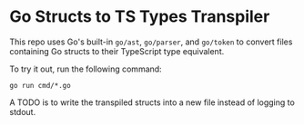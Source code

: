 # Go Structs to TS Types Transpiler

This repo uses Go's built-in `go/ast`, `go/parser`, and `go/token` to convert files containing Go structs to their TypeScript type equivalent.

To try it out, run the following command:
```
go run cmd/*.go
```

A TODO is to write the transpiled structs into a new file instead of logging to stdout.